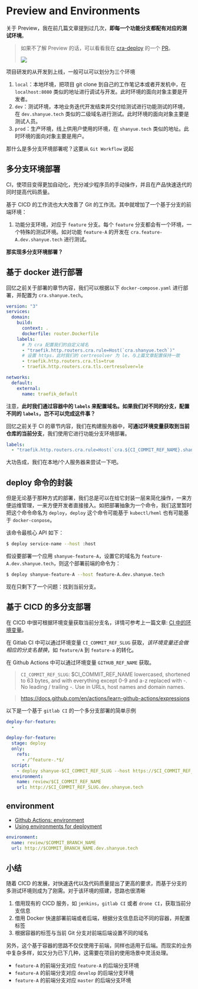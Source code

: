 # Preview and Environments

关于 Preview，我在前几篇文章提到过几次，**即每一个功能分支都配有对应的测试环境**。

> 如果不了解 Preview 的话，可以看看我在 [cra-deploy](https://github.com/shfshanyue/cra-deploy) 的一个 [PR](https://github.com/shfshanyue/cra-deploy/pull/1)。
>
> ![](https://cdn.jsdelivr.net/gh/shfshanyue/assets/2022-01-13/clipboard-1458.98c150.webp)

项目研发的从开发到上线，一般可以可以划分为三个环境

1. `local`：本地环境，把项目 git clone 到自己的工作笔记本或者开发机中，在 `localhost:8080` 类似的地址进行调试与开发。此时环境的面向对象主要是开发者。
1. `dev`：测试环境，本地业务迭代开发结束并交付给测试进行功能测试的环境，在 `dev.shanyue.tech` 类似的二级域名进行测试。此时环境的面向对象主要是测试人员。
1. `prod`：生产环境，线上供用户使用的环境，在 `shanyue.tech` 类似的地址。此时环境的面向对象主要是用户。

那什么是多分支环境部署呢？这要从 `Git Workflow` 说起

## 多分支环境部署

CI，使项目变得更加自动化，充分减少程序员的手动操作，并且在产品快速迭代的同时提高代码质量。

基于 CICD 的工作流也大大改善了 Git 的工作流。其中就增加了一个基于分支的前端环境：

1. 功能分支环境，对应于 `feature` 分支。每个 `feature` 分支都会有一个环境，一个特殊的测试环境。如对功能 `feature-A` 的开发在 `cra.feature-A.dev.shanyue.tech` 进行测试。

**那实现多分支环境部署？**

## 基于 docker 进行部署

回忆之前关于部署的章节内容，我们可以根据以下 `docker-compose.yaml` 进行部署，并配置为 `cra.shanyue.tech`。

``` yaml {9,14}
version: "3"
services:
  domain:
    build:
      context: .
      dockerfile: router.Dockerfile
    labels:
      # 为 cra 配置我们的自定义域名
      - "traefik.http.routers.cra.rule=Host(`cra.shanyue.tech`)"
      # 设置 https，此时我们的 certresolver 为 le，与上篇文章配置保持一致
      - traefik.http.routers.cra.tls=true
      - traefik.http.routers.cra.tls.certresolver=le

networks:
  default:
    external:
      name: traefik_default
```

注意，**此时我们通过容器中的 `labels` 来配置域名。如果我们对不同的分支，配置不同的 `labels`，岂不可以完成这件事？**

回忆之前关于 CI 的章节内容，我们在构建服务器中，**可通过环境变量获取到当前仓库的当前分支**，我们使用它进行功能分支环境部署。

``` yaml
labels:
  - "traefik.http.routers.cra.rule=Host(`cra.${CI_COMMIT_REF_NAME}.shanyue.tech`)"
```

大功告成，我们在本地/个人服务器来尝试一下吧。

## deploy 命令的封装

但是无论基于那种方式的部署，我们总是可以在给它封装一层来简化操作，一来方便运维管理，一来方便开发者直接接入。如把部署抽象为一个命令，我们这里暂时把这个命令命名为 `deploy`，`deploy` 这个命令可能基于 `kubectl/heml` 也有可能基于 `docker-conpose`。

该命令最核心 API 如下：

``` bash
$ deploy service-name --host :host
```

假设要部署一个应用 `shanyue-feature-A`，设置它的域名为 `feature-A.dev.shanyue.tech`，则这个部署前端的命令为：

``` bash
$ deploy shanyue-feature-A --host feature-A.dev.shanyue.tech
```

现在只剩下了一个问题：找到当前分支。

## 基于 CICD 的多分支部署

在 CICD 中很可根据环境变量获取当前分支名，详情可参考上一篇文章: [CI 中的环境变量](./ci-env.md)。

在 Gitlab CI 中可以通过环境变量 `CI_COMMIT_REF_SLUG` 获取，*该环境变量还会做相应的分支名替换*，如 `feature/A` 到 `feature-a` 的转化。

在 Github Actions 中可以通过环境变量 `GITHUB_REF_NAME` 获取。

> `CI_COMMIT_REF_SLUG`: $CI_COMMIT_REF_NAME lowercased, shortened to 63 bytes, and with everything except 0-9 and a-z replaced with -. No leading / trailing -. Use in URLs, host names and domain names.

> https://docs.github.com/en/actions/learn-github-actions/expressions

以下是一个基于 `gitlab CI` 的一个多分支部署的简单示例

``` yaml
deploy-for-feature:
  - 
```

``` yaml
deploy-for-feature:
  stage: deploy
  only:
    refs:
      - /^feature-.*$/
  script:
    - deploy shanyue-$CI_COMMIT_REF_SLUG --host https://$CI_COMMIT_REF_SLUG.sp.dev.smartstudy.com 
  environment:
    name: review/$CI_COMMIT_REF_NAME
    url: http://$CI_COMMIT_REF_SLUG.dev.shanyue.tech
```

## environment

+ [Github Actions: environment](https://docs.github.com/en/actions/using-workflows/workflow-syntax-for-github-actions#jobsjob_idenvironment)
+ [Using environments for deployment](https://docs.github.com/en/actions/deployment/targeting-different-environments/using-environments-for-deployment)

``` yaml
environment:
  name: review/$COMMIT_BRANCH_NAME
  url: http://$COMMIT_BRANCH_NAME.dev.shanyue.tech
```

## 小结

随着 CICD 的发展，对快速迭代以及代码质量提出了更高的要求，而基于分支的多测试环境则成为了刚需。对于该环境的搭建，思路也很清晰

1. 借用现有的 CICD 服务，如 `jenkins`，`gitlab CI` 或者 `drone CI`，获取当前分支信息
1. 借用 Docker 快速部署前端或者后端，根据分支信息启动不同的容器，并配置标签
1. 根据容器的标签与当前 Git 分支对前端后端设置不同的域名

另外，这个基于容器的思路不仅仅使用于前端，同样也适用于后端。而现实的业务中复杂多样，如又分为已下几种，这需要在项目的使用场景中灵活处理。

+ `feature-A` 的前端分支对应 `feature-A` 的后端分支环境
+ `feature-A` 的前端分支对应 `develop` 的后端分支环境
+ `feature-A` 的前端分支对应 `master` 的后端分支环境
